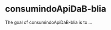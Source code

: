 
# consumindoApiDaB-blia

<!-- badges: start -->
<!-- badges: end -->

The goal of consumindoApiDaB-blia is to ...

